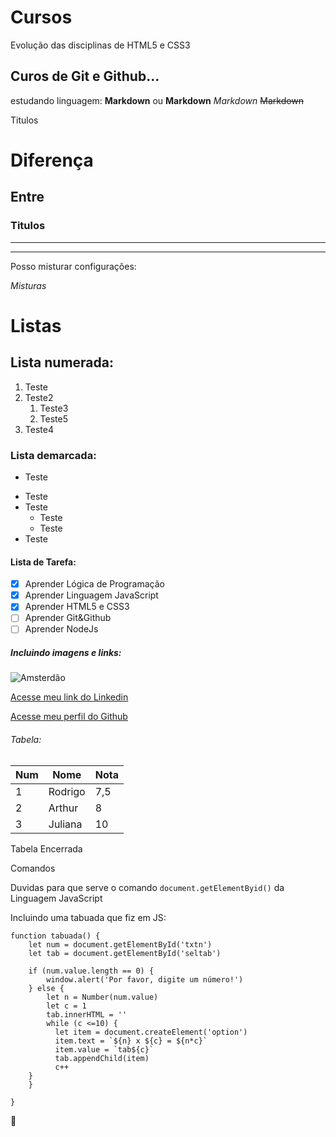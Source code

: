 # Cursos
 Evolução das disciplinas de HTML5 e CSS3

## Curos de Git e Github...
estudando linguagem:
**Markdown** ou __Markdown__
*Markdown*
~~Markdown~~

Titulos
# Diferença
## Entre
### Titulos
---
***

Posso misturar configurações:

_*Misturas*_

# Listas 

## Lista numerada: 

1. Teste
1. Teste2
   1. Teste3
   2. Teste5
1. Teste4


### Lista demarcada:

- Teste
* Teste
* Teste
   * Teste
   * Teste  
* Teste

#### Lista de Tarefa:

- [x] Aprender Lógica de Programação
- [x] Aprender Linguagem JavaScript
- [x] Aprender HTML5 e CSS3
- [ ] Aprender Git&Github
- [ ] Aprender NodeJs

##### Incluindo imagens e links:

![Amsterdão](https://user-images.githubusercontent.com/78378830/116014185-72276400-a60a-11eb-8372-6dee1c273524.jpg)

[Acesse meu link do Linkedin](https://www.linkedin.com/in/rodrigo-dornelles-131049134/)

[Acesse meu perfil do Github](https://github.com/RodDornelles)

###### Tabela:

Num | Nome | Nota
---|---|---
1 | Rodrigo | 7,5
2 | Arthur  | 8
3 | Juliana | 10

Tabela Encerrada

Comandos 

Duvidas para que serve o comando `document.getElementByid()` da Linguagem JavaScript

Incluindo uma tabuada que fiz em JS:

```
function tabuada() {
    let num = document.getElementById('txtn')
    let tab = document.getElementById('seltab')
    
    if (num.value.length == 0) {
        window.alert('Por favor, digite um número!')
    } else {    
        let n = Number(num.value)
        let c = 1
        tab.innerHTML = ''    
        while (c <=10) {
          let item = document.createElement('option')     
          item.text = `${n} x ${c} = ${n*c}` 
          item.value = `tab${c}`
          tab.appendChild(item)
          c++
    }
    }

}
```
🥑


